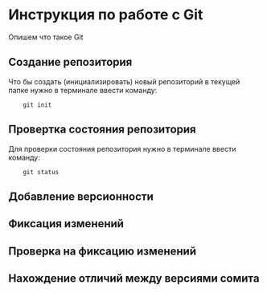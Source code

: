 # Инструкция по работе с Git

Опишем что такое Git

## Создание репозитория 

Что бы создать (инициализировать) новый репозиторий в текущей папке нужно в терминале ввести команду:

        git init

## Провертка состояния репозитория

Для проверки состояния репозитория нужно в терминале ввести команду:

        git status

## Добавление версионности

## Фиксация изменений

## Проверка на фиксацию изменений

## Нахождение отличий между версиями сомита